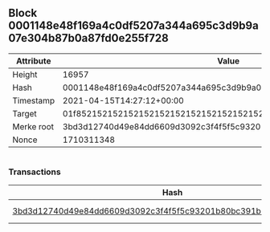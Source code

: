 ## Block 0001148e48f169a4c0df5207a344a695c3d9b9a07e304b87b0a87fd0e255f728

Attribute | Value
--- | ---
Height | 16957
Hash | 0001148e48f169a4c0df5207a344a695c3d9b9a07e304b87b0a87fd0e255f728
Timestamp | 2021-04-15T14:27:12+00:00
Target | 01f8521521521521521521521521521521521521521521521521521521521521
Merke root | 3bd3d12740d49e84dd6609d3092c3f4f5f5c93201b80bc391b8673d0d3843d7c
Nonce | 1710311348

```

```

### Transactions

Hash | Amount
--- | ---
[3bd3d12740d49e84dd6609d3092c3f4f5f5c93201b80bc391b8673d0d3843d7c](3bd3d12740d49e84dd6609d3092c3f4f5f5c93201b80bc391b8673d0d3843d7c.md) | 10.00000000 SKEPTI 
